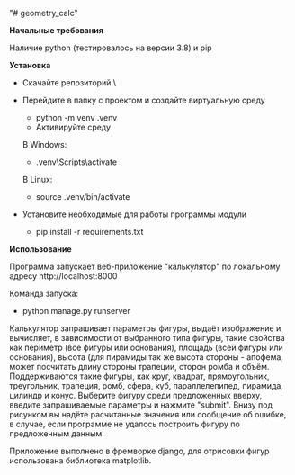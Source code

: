 "# geometry_calc"

**Начальные требования**

Наличие python (тестировалось на версии 3.8) и pip

**Установка**


* Скачайте репозиторий \

* Перейдите в папку с проектом и создайте виртуальную среду
    * python -m venv .venv
    * Активируйте среду

    В Windows:

    * .venv\Scripts\activate

	В Linux:

    * source .venv/bin/activate

* Установите необходимые для работы программы модули
    * pip install -r requirements.txt

**Использование**

Программа запускает веб-приложение "калькулятор" по локальному адресу http://localhost:8000

Команда запуска:

* python manage.py runserver

Калькулятор запрашивает параметры фигуры, выдаёт изображение и вычисляет, в зависимости от выбранного типа фигуры, такие свойства как периметр (все фигуры или основания), площадь (всей фигуры или основания), высота (для пирамиды так же высота стороны - апофема, может посчитать длину стороны трапеции, сторон ромба и объём. Поддерживаются такие фигуры, как круг, квадрат, прямоугольник, треугольник, трапеция, ромб, сфера, куб, параллелепипед, пирамида, цилиндр и конус.
Выберите фигуру среди предложенных вверху, введите запрашиваемые параметры и нажмите "submit". Внизу под рисунком вы надёте расчитанные значения или сообщение об ошибке, в случае, если программе не удалось построить фигуру по предложенным данным.

Приложение выполнено в фремворке django, для отрисовки фигур использована библиотека matplotlib.
